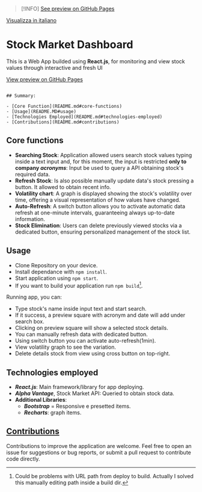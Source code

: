 > [!INFO]
> [See preview on GitHub Pages](https://mikebonwebdev.github.io/nasdaq-react-ghpages)

[Visualizza in italiano](./LEGGIMI.md)
# Stock Market Dashboard

This is a Web App builded using **React.js**, for monitoring and view stock values through interactive and fresh UI

[View preview on GitHub Pages](https://mikebonwebdev.github.io/nasdaq-react-ghpages)

```

## Summary:

- [Core Function](README.md#core-functions)
- [Usage](README.MD#usage)
- [Technologies Employed](README.md#technologies-employed)
- [Contributions](README.md#contributions)

```````

## Core functions

- **Searching Stock**: Application allowed users search stock values typing inside a text input and, for this moment, the input is restricted **only to company _acronyms_**: Input be used to query a API obtaining stock's required data.
- **Refresh Stock**: Is also possible manually update data's stock pressing a button. It allowed to obtain recent info.
- **Volatility chart**: A graph is displayed showing the stock's volatility over time, offering a visual representation of how values have changed.
- **Auto-Refresh**: A switch button allows you to activate automatic data refresh at one-minute intervals, guaranteeing always up-to-date information.
- **Stock Elimination**: Users can delete previously viewed stocks via a dedicated button, ensuring personalized management of the stock list.

## Usage

- Clone Repository on your device.
- Install dependance with `npm install`.
- Start application using `npm start`.
- If you want to build your application run `npm build`[^1].

Running app, you can:

- Type stock's name inside input text and start search.
- If it success, a preview square with acronym and date will add under search box.
- Clicking on preview square will show a selected stock details.
- You can manually refresh data with dedicated button.
- Using switch button you can activate auto-refresh(1min).
- View volatility graph to see the variation.
- Delete details stock from view using cross button on top-right.

## Technologies employed
- ***React.js***: Main framework/library for app deploying.
- ***Alpha Vantage***, Stock Market API: Queried to obtain stock data.
- **Additional Libraries**: 
  - ***Bootstrap*** = Responsive e presetted items.
  - ***Recharts***: graph items.

## [Contributions](README.md#contributionscontributions)
Contributions to improve the application are welcome. Feel free to open an issue for suggestions or bug reports, or submit a pull request to contribute code directly.

[^1]: Could be problems with URL path from deploy to build. Actually I solved this manually editing path inside a build dir.


